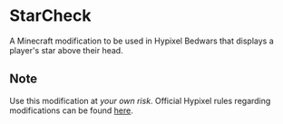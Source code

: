 # StarCheck
A Minecraft modification to be used in Hypixel Bedwars that displays a player's star above their head.

## Note

Use this modification at *your own risk*. Official Hypixel rules regarding modifications can be found [here](https://hypixel.net/threads/guide-allowed-modifications.345453/).

